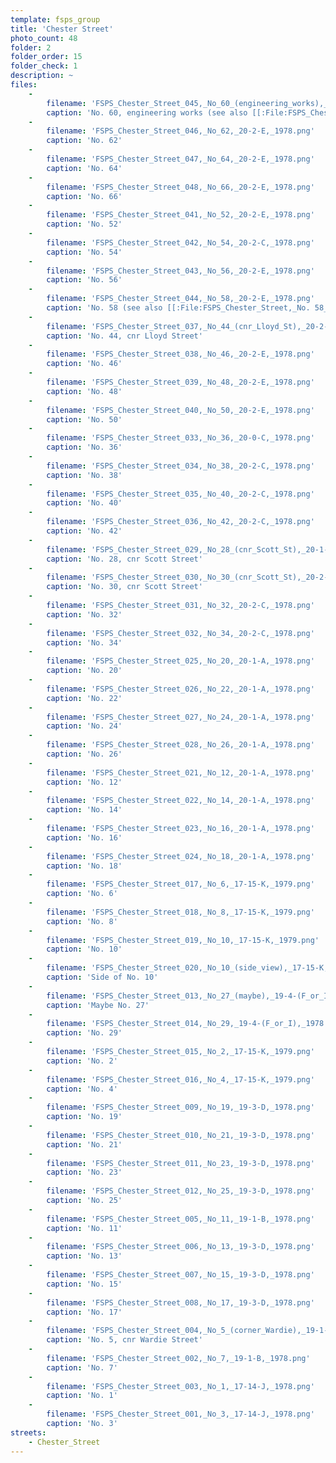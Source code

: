 ```yaml
---
template: fsps_group
title: 'Chester Street'
photo_count: 48
folder: 2
folder_order: 15
folder_check: 1
description: ~
files:
    -
        filename: 'FSPS_Chester_Street_045,_No_60_(engineering_works),_20-2-E,_1978.png'
        caption: 'No. 60, engineering works (see also [[:File:FSPS_Chester_Street, No. 60, 20-2-E 1978.jpg|dupe]])'
    -
        filename: 'FSPS_Chester_Street_046,_No_62,_20-2-E,_1978.png'
        caption: 'No. 62'
    -
        filename: 'FSPS_Chester_Street_047,_No_64,_20-2-E,_1978.png'
        caption: 'No. 64'
    -
        filename: 'FSPS_Chester_Street_048,_No_66,_20-2-E,_1978.png'
        caption: 'No. 66'
    -
        filename: 'FSPS_Chester_Street_041,_No_52,_20-2-E,_1978.png'
        caption: 'No. 52'
    -
        filename: 'FSPS_Chester_Street_042,_No_54,_20-2-C,_1978.png'
        caption: 'No. 54'
    -
        filename: 'FSPS_Chester_Street_043,_No_56,_20-2-E,_1978.png'
        caption: 'No. 56'
    -
        filename: 'FSPS_Chester_Street_044,_No_58,_20-2-E,_1978.png'
        caption: 'No. 58 (see also [[:File:FSPS_Chester_Street,_No. 58_20-2-E_1978.jpg|dupe]])'
    -
        filename: 'FSPS_Chester_Street_037,_No_44_(cnr_Lloyd_St),_20-2-C,_1978.png'
        caption: 'No. 44, cnr Lloyd Street'
    -
        filename: 'FSPS_Chester_Street_038,_No_46,_20-2-E,_1978.png'
        caption: 'No. 46'
    -
        filename: 'FSPS_Chester_Street_039,_No_48,_20-2-E,_1978.png'
        caption: 'No. 48'
    -
        filename: 'FSPS_Chester_Street_040,_No_50,_20-2-E,_1978.png'
        caption: 'No. 50'
    -
        filename: 'FSPS_Chester_Street_033,_No_36,_20-0-C,_1978.png'
        caption: 'No. 36'
    -
        filename: 'FSPS_Chester_Street_034,_No_38,_20-2-C,_1978.png'
        caption: 'No. 38'
    -
        filename: 'FSPS_Chester_Street_035,_No_40,_20-2-C,_1978.png'
        caption: 'No. 40'
    -
        filename: 'FSPS_Chester_Street_036,_No_42,_20-2-C,_1978.png'
        caption: 'No. 42'
    -
        filename: 'FSPS_Chester_Street_029,_No_28_(cnr_Scott_St),_20-1-A,_1978.png'
        caption: 'No. 28, cnr Scott Street'
    -
        filename: 'FSPS_Chester_Street_030,_No_30_(cnr_Scott_St),_20-2-C,_1978.png'
        caption: 'No. 30, cnr Scott Street'
    -
        filename: 'FSPS_Chester_Street_031,_No_32,_20-2-C,_1978.png'
        caption: 'No. 32'
    -
        filename: 'FSPS_Chester_Street_032,_No_34,_20-2-C,_1978.png'
        caption: 'No. 34'
    -
        filename: 'FSPS_Chester_Street_025,_No_20,_20-1-A,_1978.png'
        caption: 'No. 20'
    -
        filename: 'FSPS_Chester_Street_026,_No_22,_20-1-A,_1978.png'
        caption: 'No. 22'
    -
        filename: 'FSPS_Chester_Street_027,_No_24,_20-1-A,_1978.png'
        caption: 'No. 24'
    -
        filename: 'FSPS_Chester_Street_028,_No_26,_20-1-A,_1978.png'
        caption: 'No. 26'
    -
        filename: 'FSPS_Chester_Street_021,_No_12,_20-1-A,_1978.png'
        caption: 'No. 12'
    -
        filename: 'FSPS_Chester_Street_022,_No_14,_20-1-A,_1978.png'
        caption: 'No. 14'
    -
        filename: 'FSPS_Chester_Street_023,_No_16,_20-1-A,_1978.png'
        caption: 'No. 16'
    -
        filename: 'FSPS_Chester_Street_024,_No_18,_20-1-A,_1978.png'
        caption: 'No. 18'
    -
        filename: 'FSPS_Chester_Street_017,_No_6,_17-15-K,_1979.png'
        caption: 'No. 6'
    -
        filename: 'FSPS_Chester_Street_018,_No_8,_17-15-K,_1979.png'
        caption: 'No. 8'
    -
        filename: 'FSPS_Chester_Street_019,_No_10,_17-15-K,_1979.png'
        caption: 'No. 10'
    -
        filename: 'FSPS_Chester_Street_020,_No_10_(side_view),_17-15-K,_1979.png'
        caption: 'Side of No. 10'
    -
        filename: 'FSPS_Chester_Street_013,_No_27_(maybe),_19-4-(F_or_I),_1978.png'
        caption: 'Maybe No. 27'
    -
        filename: 'FSPS_Chester_Street_014,_No_29,_19-4-(F_or_I),_1978.png'
        caption: 'No. 29'
    -
        filename: 'FSPS_Chester_Street_015,_No_2,_17-15-K,_1979.png'
        caption: 'No. 2'
    -
        filename: 'FSPS_Chester_Street_016,_No_4,_17-15-K,_1979.png'
        caption: 'No. 4'
    -
        filename: 'FSPS_Chester_Street_009,_No_19,_19-3-D,_1978.png'
        caption: 'No. 19'
    -
        filename: 'FSPS_Chester_Street_010,_No_21,_19-3-D,_1978.png'
        caption: 'No. 21'
    -
        filename: 'FSPS_Chester_Street_011,_No_23,_19-3-D,_1978.png'
        caption: 'No. 23'
    -
        filename: 'FSPS_Chester_Street_012,_No_25,_19-3-D,_1978.png'
        caption: 'No. 25'
    -
        filename: 'FSPS_Chester_Street_005,_No_11,_19-1-B,_1978.png'
        caption: 'No. 11'
    -
        filename: 'FSPS_Chester_Street_006,_No_13,_19-3-D,_1978.png'
        caption: 'No. 13'
    -
        filename: 'FSPS_Chester_Street_007,_No_15,_19-3-D,_1978.png'
        caption: 'No. 15'
    -
        filename: 'FSPS_Chester_Street_008,_No_17,_19-3-D,_1978.png'
        caption: 'No. 17'
    -
        filename: 'FSPS_Chester_Street_004,_No_5_(corner_Wardie),_19-1-B,_1978.png'
        caption: 'No. 5, cnr Wardie Street'
    -
        filename: 'FSPS_Chester_Street_002,_No_7,_19-1-B,_1978.png'
        caption: 'No. 7'
    -
        filename: 'FSPS_Chester_Street_003,_No_1,_17-14-J,_1978.png'
        caption: 'No. 1'
    -
        filename: 'FSPS_Chester_Street_001,_No_3,_17-14-J,_1978.png'
        caption: 'No. 3'
streets:
    - Chester_Street
---
```

